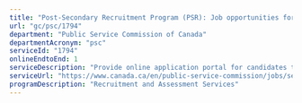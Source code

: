 ```yaml
---
title: "Post-Secondary Recruitment Program (PSR): Job opportunities for college and university graduates"
url: "gc/psc/1794"
department: "Public Service Commission of Canada"
departmentAcronym: "psc"
serviceId: "1794"
onlineEndtoEnd: 1
serviceDescription: "Provide online application portal for candidates to apply to the PSR inventory or specific job opportunities"
serviceUrl: "https://www.canada.ca/en/public-service-commission/jobs/services/recruitment/graduates/post-secondary-recruitment.html"
programDescription: "Recruitment and Assessment Services"
---
```


